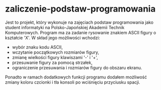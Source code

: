 # zaliczenie-podstaw-programowania
Jest to projekt, który wykonuje na zajęciach podstaw programowania jako student informatyki na Polsko-Japońskiej Akademii Technik Komputerowych.
Program ma za zadanie rysowanie znakiem ASCII figury o kształcie 'X'. W skład jego możliwości wchodzi:
- wybór znaku kodu ASCII,
- wczytanie początkowych rozmiarów figury,
- zmianę wielkości figury klawiszami '-' i '+',
- przesuwanie figury za pomocą strzałek,
- ograniczenie przesuwania i rozmiarów figury do obszaru ekranu.

Ponadto w ramach dodatkowych funkcji programu dodałem możliwość zmiany koloru czcionki i tła konsoli po wciśnięciu przyciusku spacji.
